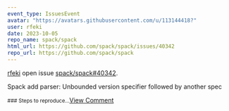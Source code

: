 ```yaml
---
event_type: IssuesEvent
avatar: "https://avatars.githubusercontent.com/u/113144418?"
user: rfeki
date: 2023-10-05
repo_name: spack/spack
html_url: https://github.com/spack/spack/issues/40342
repo_url: https://github.com/spack/spack
---
```


<a href='https://github.com/rfeki' target='_blank'>rfeki</a> open issue <a href='https://github.com/spack/spack/issues/40342' target='_blank'>spack/spack#40342</a>.

<p>Spack add parser: Unbounded version specifier followed by another spec </p><small>### Steps to reproduce...</small><a href='https://github.com/spack/spack/issues/40342' target='_blank'>View Comment</a>
